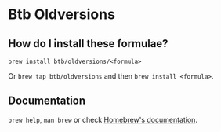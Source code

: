# Btb Oldversions

## How do I install these formulae?

`brew install btb/oldversions/<formula>`

Or `brew tap btb/oldversions` and then `brew install <formula>`.

## Documentation

`brew help`, `man brew` or check [Homebrew's documentation](https://docs.brew.sh).
